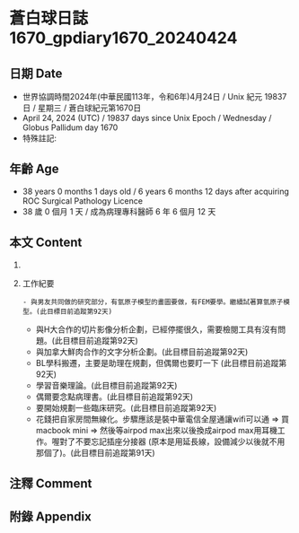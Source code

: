 [_metadata_:encoding]: - "utf-8"
[_metadata_:language]: - "zh-Hant-TW"
[_metadata_:fileformat]: - "markdown"
[_metadata_:MIME_type]: - "text/plain"
[_metadata_:markdown_version]: - "commonmark version 0.30"
[_metadata_:markdown_spec]: - "https://spec.commonmark.org/0.30/"

# 蒼白球日誌1670_gpdiary1670_20240424 #

## 日期 Date ##

* 世界協調時間2024年(中華民國113年，令和6年)4月24日 / Unix 紀元 19837 日 / 星期三 / 蒼白球紀元第1670日
* April 24, 2024 (UTC) / 19837 days since Unix Epoch / Wednesday / Globus Pallidum day 1670
* 特殊註記:

## 年齡 Age ##

* 38 years 0 months 1 days old / 6 years 6 months 12 days after acquiring ROC Surgical Pathology Licence
* 38 歲 0 個月 1 天 / 成為病理專科醫師 6 年 6 個月 12 天

## 本文 Content ##

1. 

    
2. 工作紀要

       - 與男友共同做的研究部分，有氫原子模型的畫圖要做，有FEM要學。繼續試著算氫原子模型。(此目標目前追蹤第92天)
   - 與H大合作的切片影像分析企劃，已經停擺很久，需要檢閱工具有沒有問題。(此目標目前追蹤第92天)
   - 與加拿大鮮肉合作的文字分析企劃。(此目標目前追蹤第92天)
   - BL學科搬遷，主要是助理在規劃，但偶爾也要盯一下 (此目標目前追蹤第92天)
   - 學習音樂理論。(此目標目前追蹤第92天)
   - 偶爾要念點病理書。(此目標目前追蹤第92天)
   - 要開始規劃一些臨床研究。(此目標目前追蹤第92天)
   - 花錢把自家房間無線化。步驟應該是裝中華電信全屋通讓wifi可以通 => 買macbook mini => 然後等airpod max出來以後換成airpod max用耳機工作。喔對了不要忘記插座分接器 (原本是用延長線，設備減少以後就不用那個了)。(此目標目前追蹤第91天)


## 注釋 Comment ##


## 附錄 Appendix ##

